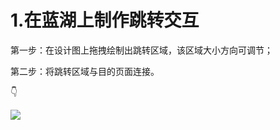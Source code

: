 # 1.在蓝湖上制作跳转交互

第一步：在设计图上拖拽绘制出跳转区域，该区域大小方向可调节；

第二步：将跳转区域与目的页面连接。

👇

![](https://images-cdn.shimo.im/I87ljPbJdqMAqjve/1.gif)

